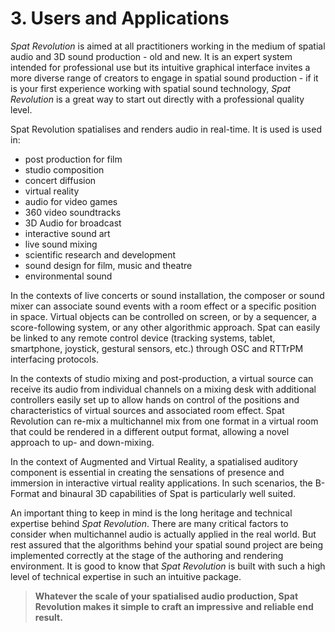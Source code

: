 # 3. Users and Applications

_Spat Revolution_ is aimed at all practitioners working in the medium of spatial audio
and 3D sound production - old and new. It is an expert system intended for professional use but its intuitive graphical interface invites a more diverse range of creators to engage in spatial sound production - if it is your first experience working
with spatial sound technology, _Spat Revolution_ is a great way to start out directly
with a professional quality level.

Spat Revolution spatialises and renders audio in real-time. It is used is used in:

- post production for film
- studio composition
- concert diffusion
- virtual reality
- audio for video games
- 360 video soundtracks
- 3D Audio for broadcast
- interactive sound art
- live sound mixing
- scientific research and development
- sound design for film, music and theatre
- environmental sound

In the contexts of live concerts or sound installation, the composer or sound mixer
can associate sound events with a room effect or a specific position in space. Virtual objects can be controlled on screen, or by a sequencer, a score-following system, or any other algorithmic approach. Spat can easily be linked to any remote
control device (tracking systems, tablet, smartphone, joystick, gestural sensors,
etc.) through OSC and RTTrPM interfacing protocols.


In the contexts of studio mixing and post-production, a virtual source can receive
its audio from individual channels on a mixing desk with additional controllers easily set up to allow hands on control of the positions and characteristics of virtual
sources and associated room effect. Spat Revolution can re-mix a multichannel mix
from one format in a virtual room that could be rendered in a different output format, allowing a novel approach to up- and down-mixing.

In the context of Augmented and Virtual Reality, a spatialised auditory component is essential in creating the sensations of presence and immersion in interactive virtual reality applications. In such scenarios, the B-Format and binaural 3D capabilities of Spat is particularly well suited.

An important thing to keep in mind is the long heritage and technical expertise
behind _Spat Revolution_. There are many critical factors to consider when multichannel audio is actually applied in the real world. But rest assured that the algorithms behind your spatial sound project are being implemented correctly at the
stage of the authoring and rendering environment. It is good to know that _Spat
Revolution_ is built with such a high level of technical expertise in such an intuitive
package.

> **Whatever the scale of your spatialised audio production, Spat Revolution makes it simple to craft an impressive**
> **and reliable end result.**

